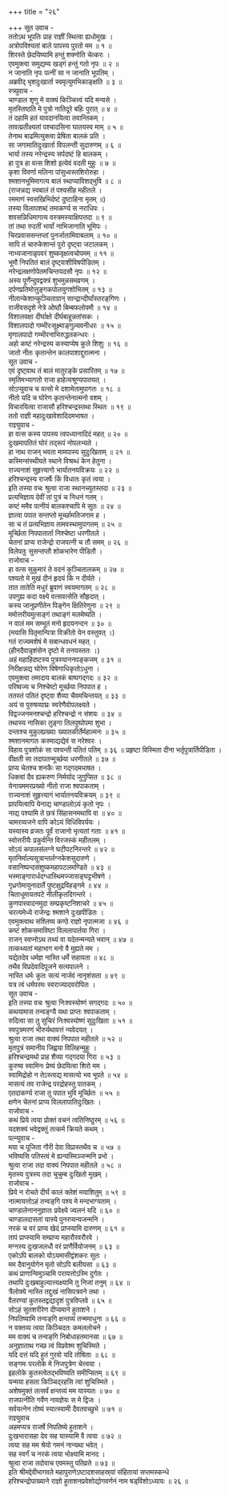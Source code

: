 +++
title = "२६"

+++
सूत उवाच -  
ततोऽथ भूपतिः प्राह राज्ञीं स्थित्वा ह्यधोमुखः ।  
अत्रोपविश्यतां बाले पापस्य पुरतो मम ॥ १ ॥  
शिरस्ते छेदयिष्यामि हन्तुं शक्नोति चेत्करः ।  
एवमुक्त्वा समुद्यम्य खड्गं हन्तुं गतो नृपः ॥ २ ॥  
न जानाति नृपः पत्नीं सा न जानाति भूपतिम् ।  
अब्रवीद्‌ भृशदुःखार्ता स्वमृत्युमभिकाङ्क्षति ॥ ३ ॥  
स्त्र्युवाच -  
चाण्डाल शृणु मे वाक्यं किञ्चित्त्वं यदि मन्यसे ।  
मृतस्तिष्ठति मे पुत्रो नातिदूरे बहिः पुरात् ॥ ४ ॥  
तं दहामि हतं यावदानयित्वा तवान्तिकम् ।  
तावत्प्रतीक्ष्यतां पश्चादसिना घातयस्व माम् ॥ ५ ॥  
तेनाथ बाढमित्युक्त्वा प्रेषिता बालकं प्रति ।  
सा जगामातिदुःखार्ता विपलन्ती सुदारुणम् ॥ ६ ॥  
भार्या तस्य नरेन्द्रस्य सर्पदष्टं हि बालकम् ।  
हा पुत्र हा वत्स शिशो इत्येवं वदती मुहुः ॥ ७ ॥  
कृशा विवर्णा मलिना पांसुध्वस्तशिरोरुहा ।  
श्मशानभूमिमागत्य बालं स्थाप्याविशद्‌भुवि ॥ ८ ॥  
(राजन्नद्य स्वबालं तं पश्यसीह महीतले ।  
रममाणं स्वसखिभिर्दष्टं दुष्टाहिना मृतम् ॥)  
तस्या विलापशब्दं तमाकर्ण्य स नराधिपः ।  
शवसन्निधिमागत्य वस्त्रमस्याक्षिपत्तदा ॥ ९ ॥  
तां तथा रुदतीं भार्यां नाभिजानाति भूमिपः ।  
चिरप्रवाससन्तप्तां पुनर्जातामिवाबलाम् ॥ १० ॥  
सापि तं चारुकेशान्तं पुरो दृष्ट्वा जटालकम् ।  
नाभ्यजानान्नृपवरं शुष्कवृक्षत्वचोपमम् ॥ ११ ॥  
भूमौ निपतितं बालं दृष्ट्वाशीविषपीडितम् ।  
नरेन्द्रलक्षणोपेतमचिन्तयदसौ नृपः ॥ १२ ॥  
अस्य पूर्णेन्दुवद्वक्त्रं शुभमुन्नसमव्रणम् ।  
दर्पणप्रतिमोत्तुङ्गकपोलयुगशोभितम् ॥ १३ ॥  
नीलान्केशान्कुञ्चिताग्रान् सान्द्रान्दीर्घांस्तरङ्‌गिणः ।  
राजीवसदृशे नेत्रे ओष्ठौ बिम्बफलोपमौ ॥ १४ ॥  
विशालवक्षा दीर्घाक्षो दीर्घबाहून्नतांसकः ।  
विशालपादो गम्भीरःसूक्ष्माङ्गुल्यवनीधरः ॥ १५ ॥  
मृणालपादो गम्भीरनाभिरुद्धतकन्धरः ।  
अहो कष्टं नरेन्द्रस्य कस्याप्येष कुले शिशुः ॥ १६ ॥  
जातो नीतः कृतान्तेन कालपाशाद्दुरात्मना ।  
सूत उवाच -  
एवं दृष्ट्वाथ तं बालं मातुरङ्के प्रसारितम् ॥ १७ ॥  
स्मृतिमभ्यागतो राजा हाहेत्यश्रूण्यपातयत् ।  
सोऽप्युवाच च वत्सो मे दशामेतामुपागतः ॥ १८ ॥  
नीतो यदि च घोरेण कृतान्तेनात्मनो वशम् ।  
विचारयित्वा राजासौ हरिश्चन्द्रस्तथा स्थितः ॥ १९ ॥  
ततो राज्ञी महादुःखावेशादिदमभाषत ।  
राज्ञ्युवाच -  
हा वत्स कस्य पापस्य त्वपध्यानादिदं महत् ॥ २० ॥  
दुःखमापतितं घोरं तद्‌रूपं नोपलभ्यते ।  
हा नाथ राजन् भवता मामपास्य सुदुःखिताम् ॥ २१ ॥  
कस्मिन्संस्थीयते स्थाने विश्रब्धं केन हेतुना ।  
राज्यनाशं सुहृत्त्यागो भार्यातनयविक्रयः ॥ २२ ॥  
हरिश्चन्द्रस्य राजर्षेः किं विधातः कृतं त्वया ।  
इति तस्या वचः श्रुत्वा राजा स्थानच्युतस्तदा ॥ २३ ॥  
प्रत्यभिज्ञाय देवीं तां पुत्रं च निधनं गतम् ।  
कष्टं ममैव पत्नीयं बालकश्चापि मे सुतः ॥ २४ ॥  
ज्ञात्वा पपात सन्तप्तो मूर्च्छामतिजगाम ह ।  
सा च तं प्रत्यभिज्ञाय तामवस्थामुपागतम् ॥ २५ ॥  
मूर्च्छिता निपपातार्ता निश्चेष्टा धरणीतले ।  
चेतनां प्राप्य राजेन्द्रो राजपत्नी च तौ समम् ॥ २६ ॥  
विलेपतुः सुसन्तप्तौ शोकभारेण पीडितौ ।  
राजोवाच -  
हा वत्स सुकुमारं ते वदनं कुञ्चितालकम् ॥ २७ ॥  
पश्यतो मे मुखं दीनं हृदयं किं न दीर्यते ।  
तात तातेति मधुरं ब्रुवाणं स्वयमागतम् ॥ २८ ॥  
उपगुह्य कदा वक्ष्ये वत्सवत्सेति सौहृदात् ।  
कस्य जानुप्रणीतेन पिङ्गेन क्षितिरेणुना ॥ २९ ॥  
ममोत्तरीयमुत्सङ्गं तथाङ्गं मलमेष्यति ।  
न वालं मम सम्भूतं मनो हृदयनन्दन ॥ ३० ॥  
(मयासि पितृमान्पित्रा विक्रीतो येन वस्तुवत् ।)  
गतं राज्यमशेषं मे सबान्धवधनं महत् ।  
(हीनदैवान्नृशंसेन दृष्टो मे तनयस्ततः ।)  
अहं महाहिदष्टस्य पुत्रस्याननपङ्कजम् ॥ ३१ ॥  
निरीक्षन्नद्य घोरेण विषेणाधिकृतोऽधुना ।  
एवमुक्त्वा तमादाय बालकं बाष्पगद्‌गदः ॥ ३२ ॥  
परिष्वज्य च निश्चेष्टो मूर्च्छया निपपात ह ।  
ततस्तं पतितं दृष्ट्वा शैव्या चैवमचिन्तयत् ॥ ३३ ॥  
अयं स पुरुषव्याघ्रः स्वरेणैवोपलक्ष्यते ।  
विद्वज्जनमनश्चन्द्रो हरिश्चन्द्रो न संशयः ॥ ३४ ॥  
तथास्य नासिका तुङ्गा तिलपुष्पोपमा शुभा ।  
दन्ताश्च मुकुलप्रख्याः ख्यातकीर्तेर्महात्मनः ॥ ३५ ॥  
श्मशानमागतः कस्माद्यद्येवं स नरेश्वरः ।  
विहाय पुत्रशोकं सा पश्यन्ती पतितं पतिम् ॥ ३६ ॥
प्रहृष्टा विस्मिता दीना भर्तृपुत्रार्तिपीडिता ।  
वीक्षती सा तदापतन्मूर्च्छया धरणीतले ॥ ३७ ॥  
प्राप्य चेतश्च शनकैः सा गद्‌गदमभाषत ।  
धिक्त्वां दैव ह्यकरुण निर्मर्याद जुगुप्सित ॥ ३८ ॥  
येनायममरप्रख्यो नीतो राजा श्वपाकताम् ।  
राज्यनाशं सुहृत्त्यागं भार्यातनयविक्रयम् ॥ ३९ ॥  
प्रापयित्वापि येनाद्य चाण्डालोऽयं कृतो नृपः ।  
नाद्य पश्यामि ते छत्रं सिंहासनमथापि वा ॥ ४० ॥  
चामरव्यजने वापि कोऽयं विधिविपर्ययः ।  
यस्यास्य व्रजतः पूर्वं राजानो भृत्यतां गताः ॥ ४१ ॥  
स्वोत्तरीयैः प्रकुर्वन्ति विरजस्कं महीतलम् ।  
सोऽयं कपालसंलग्ने घटीपटनिरन्तरे ॥ ४२ ॥  
मृतनिर्माल्यसूत्रान्तर्लग्नकेशसुदारुणे ।  
वसानिष्पन्दसंशुष्कमहापटलमण्डिते ॥ ४३ ॥  
भस्माङ्गारार्धदग्धास्थिमज्जासङ्घट्टभीषणे ।  
गृध्रगोमायुनादार्ते पुष्टक्षुद्रविहङ्गमे ॥ ४४ ॥  
चिताधूमायतपटे नीलीकृतदिगन्तरे ।  
कुणपास्वादनमुदा सम्प्रकृष्टनिशाचरे ॥ ४५ ॥  
चरत्यमेध्ये राजेन्द्रः श्मशाने दुःखपीडितः ।  
एवमुक्त्वाथ संश्लिष्य कण्ठे राज्ञो नृपात्मजा ॥ ४६ ॥  
कष्टं शोकसमाविष्टा विललापार्तया गिरा ।  
राजन् स्वप्नोऽथ तथ्यं वा यदेतन्मन्यते भवान् ॥ ४७ ॥  
तत्कथ्यतां महाभाग मनो वै मुह्यते मम ।  
यद्येतदेव धर्मज्ञ नास्ति धर्मे सहायता ॥ ४८ ॥  
तथैव विप्रदेवादिपूजने सत्यपालने ।  
नास्ति धर्मः कुतः सत्यं नार्जवं नानृशंसता ॥ ४९ ॥  
यत्र त्वं धर्मपरमः स्वराज्यादवरोपितः ।  
सूत उवाच -  
इति तस्या वचः श्रुत्वा निःश्वस्योष्णं सगद्‌गदः ॥ ५० ॥  
कथयामास तन्वङ्ग्यै यथा प्राप्तः श्वपाकताम् ।  
रुदित्वा सा तु सुचिरं निःश्वस्योष्णं सुदुःखिता ॥ ५१ ॥  
स्वपुत्रमरणं भीरुर्यथावत्तं न्यवेदयत् ।  
श्रुत्वा राजा तथा वाक्यं निपपात महीतले ॥ ५२ ॥  
मृतपुत्रं समानीय जिह्वया विलिहन्मुहुः ।  
हरिश्चन्द्रमथो प्राह शैव्या गद्‌गदया गिरा ॥ ५३ ॥  
कुरुष्व स्वामिनः प्रेष्यं छेदयित्वा शिरो मम ।  
स्वामिद्रोहो न तेऽस्त्वद्य मासत्यो भव भूपते ॥ ५४ ॥  
मासत्यं तव राजेन्द्र परद्रोहस्तु पातकम् ।  
एतदाकर्ण्य राजा तु पपात भुवि मूर्च्छितः ॥ ५५ ॥  
क्षणेन चेतनां प्राप्य विललापातिदुःखितः ।  
राजोवाच -  
कथं प्रिये त्वया प्रोक्तं वचनं त्वतिनिष्ठुरम् ॥ ५६ ॥  
यदशक्यं भवेद्वक्तुं तत्कर्म क्रियते कथम् ।  
पत्न्युवाच -  
मया च पूजिता गौरी देवा विप्रास्तथैव च ॥ ५७ ॥  
भविष्यसि पतिस्त्वं मे ह्यन्यस्मिञ्जन्मनि प्रभो ।  
श्रुत्वा राजा तदा वाक्यं निपपात महीतले ॥ ५८ ॥  
मृतस्य पुत्रस्य तदा चुचुम्ब दुःखितो मुखम् ।  
राजोवाच -  
प्रिये न रोचते दीर्घं कालं क्लेशं मयाशितुम् ॥ ५९ ॥  
नात्मायत्तोऽहं तन्वङ्‌गि पश्य मे मन्दभाग्यताम् ।  
चाण्डालेनाननुज्ञातः प्रवेक्ष्ये ज्वलनं यदि ॥ ६० ॥  
चाण्डालदासतां यास्ये पुनरप्यन्यजन्मनि ।  
नरकं च वरं प्राप्य खेदं प्राप्स्यामि दारुणम् ॥ ६१ ॥  
तापं प्राप्स्यामि सम्प्राप्य महारौरवरौरवे ।  
मग्नस्य दुःखजलधौ वरं प्राणैर्वियोजनम् ॥ ६३ ॥  
एकोऽपि बालको योऽयमासीद्वंशकरः सुतः ।  
मम दैवानुयोगेन मृतो सोऽपि बलीयसा ॥ ६३ ॥  
कथं प्राणान्विमुञ्चामि परायत्तोऽस्मि दुर्गतः ।  
तथापि दुःखबाहुल्यात्त्यक्ष्यामि तु निजां तनुम् ॥ ६४ ॥  
त्रैलोक्ये नास्ति तद्दुःखं नासिपत्रवने तथा ।  
वैतरण्यां कुतस्तद्वद्यादृशं पुत्रविप्लवे ॥ ६५ ॥  
सोऽहं सुतशरीरेण दीप्यमाने हुताशने ।  
निपतिष्यामि तन्वङ्‌गि क्षन्तव्यं तन्ममाधुना ॥ ६६ ॥  
न वक्तव्य त्वया किञ्चिदतः कमललोचने ।  
मम वाक्यं च तन्वङ्‌गि निबोधाहतमानसा ॥ ६७ ॥  
अनुज्ञाताथ गच्छ त्वं विप्रवेश्म शुचिस्मिते ।  
यदि दत्तं यदि हुतं गुरवो यदि तोषिताः ॥ ६८ ॥  
सङ्गमः परलोके मे निजपुत्रेण चेत्त्वया ।  
इहलोके कुतस्त्वेतद्‌भविष्यति समीप्सितम् ॥ ६९ ॥  
यन्मया हसता किञ्चिद्‌रहसि त्वां शुचिस्मिते ।  
अशेषमुक्तं तत्सर्वं क्षन्तव्यं मम यास्यतः ॥ ७० ॥  
राजपत्नीति गर्वेण नावज्ञेयः स मे द्विजः ।  
सर्वयत्नेन तोष्यं स्यात्स्वामी दैवतवच्छुभे ॥ ७१ ॥  
राज्ञ्युवाच  
अहमप्यत्र राजर्षे निपतिष्ये हुताशने ।  
दुःखभारासहा देव सह यास्यामि वै त्वया ॥ ७२ ॥  
त्वया सह मम श्रेयो गमनं नान्यथा भवेत् ।  
सह स्वर्गं च नरकं त्वया भोक्ष्यामि मानद ।  
श्रुत्वा राजा तदोवाच एवमस्तु पतिव्रते ॥ ७३ ॥  
इति श्रीमद्देवीभागवते महापुराणेऽष्टादशसाहस्र्यां संहितायां सप्तमस्कन्धे  
हरिश्चन्द्रोपाख्याने राज्ञो हुताशनप्रवेशोद्योगवर्णनं नाम षड्‌विंशोऽध्यायः ॥ २६ ॥
